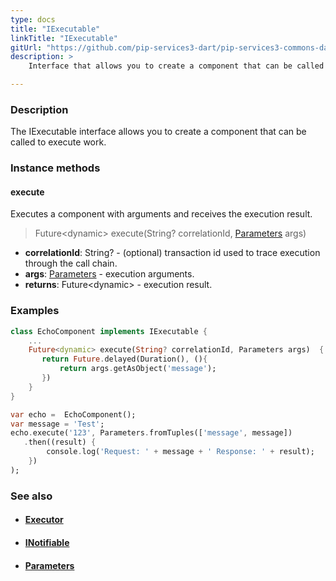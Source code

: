 ```yaml
---
type: docs
title: "IExecutable"
linkTitle: "IExecutable"
gitUrl: "https://github.com/pip-services3-dart/pip-services3-commons-dart"
description: >
    Interface that allows you to create a component that can be called to execute work.

---
```


### Description

The IExecutable interface allows you to create a component that can be called to execute work.

### Instance methods

#### execute
Executes a component with arguments and receives the execution result.

> Future\<dynamic\> execute(String? correlationId, [Parameters](../parameters) args)

- **correlationId**: String? - (optional) transaction id used to trace execution through the call chain.
- **args**: [Parameters](../parameters) - execution arguments.
- **returns**: Future\<dynamic\> - execution result. 

### Examples

```dart
class EchoComponent implements IExecutable {
    ...
    Future<dynamic> execute(String? correlationId, Parameters args)  {
       return Future.delayed(Duration(), (){
           return args.getAsObject('message');
       })
    }
}

var echo =  EchoComponent();
var message = 'Test';
echo.execute('123', Parameters.fromTuples(['message', message])
   .then((result) {
        console.log('Request: ' + message + ' Response: ' + result);
    })
);

```

### See also
- #### [Executor](../executor)
- #### [INotifiable](../inotifiable)
- #### [Parameters](../parameters)
